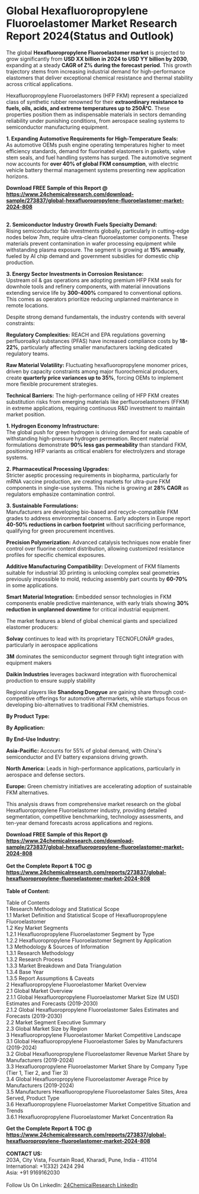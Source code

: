<h1>Global Hexafluoropropylene Fluoroelastomer Market Research Report 2024(Status and Outlook)</h1><p>The global <strong>Hexafluoropropylene Fluoroelastomer market</strong> is projected to grow significantly from <strong>USD XX billion in 2024 to USD YY billion by 2030</strong>, expanding at a steady <strong>CAGR of Z% during the forecast period</strong>. This growth trajectory stems from increasing industrial demand for high-performance elastomers that deliver exceptional chemical resistance and thermal stability across critical applications.</p><p>Hexafluoropropylene Fluoroelastomers (HFP FKM) represent a specialized class of synthetic rubber renowned for their <strong>extraordinary resistance to fuels, oils, acids, and extreme temperatures up to 250Â°C</strong>. These properties position them as indispensable materials in sectors demanding reliability under punishing conditions, from aerospace sealing systems to semiconductor manufacturing equipment.</p><p><strong>1. Expanding Automotive Requirements for High-Temperature Seals:</strong><br>
As automotive OEMs push engine operating temperatures higher to meet efficiency standards, demand for fluorinated elastomers in gaskets, valve stem seals, and fuel handling systems has surged. The automotive segment now accounts for <strong>over 40% of global FKM consumption</strong>, with electric vehicle battery thermal management systems presenting new application horizons.</p><div><b>Download FREE Sample of this Report @ 
            <a href="https://www.24chemicalresearch.com/download-sample/273837/global-hexafluoropropylene-fluoroelastomer-market-2024-808">
            https://www.24chemicalresearch.com/download-sample/273837/global-hexafluoropropylene-fluoroelastomer-market-2024-808</a></b></div><br><p><strong>2. Semiconductor Industry Growth Fuels Specialty Demand:</strong><br>
Rising semiconductor fab investments globally, particularly in cutting-edge nodes below 7nm, require ultra-clean fluoroelastomer components. These materials prevent contamination in wafer processing equipment while withstanding plasma exposure. The segment is growing at <strong>15% annually</strong>, fueled by AI chip demand and government subsidies for domestic chip production.</p><p><strong>3. Energy Sector Investments in Corrosion Resistance:</strong><br>
Upstream oil &amp; gas operations are adopting premium HFP FKM seals for downhole tools and refinery components, with material innovations extending service life by <strong>300-400%</strong> compared to conventional options. This comes as operators prioritize reducing unplanned maintenance in remote locations.</p><p>Despite strong demand fundamentals, the industry contends with several constraints:</p><p><strong>Regulatory Complexities:</strong> REACH and EPA regulations governing perfluoroalkyl substances (PFAS) have increased compliance costs by <strong>18-22%</strong>, particularly affecting smaller manufacturers lacking dedicated regulatory teams.</p><p><strong>Raw Material Volatility:</strong> Fluctuating hexafluoropropylene monomer prices, driven by capacity constraints among major fluorochemical producers, create <strong>quarterly price variances up to 35%</strong>, forcing OEMs to implement more flexible procurement strategies.</p><p><strong>Technical Barriers:</strong> The high-performance ceiling of HFP FKM creates substitution risks from emerging materials like perfluoroelastomers (FFKM) in extreme applications, requiring continuous R&amp;D investment to maintain market position.</p><p><strong>1. Hydrogen Economy Infrastructure:</strong><br>
The global push for green hydrogen is driving demand for seals capable of withstanding high-pressure hydrogen permeation. Recent material formulations demonstrate <strong>90% less gas permeability</strong> than standard FKM, positioning HFP variants as critical enablers for electrolyzers and storage systems.</p><p><strong>2. Pharmaceutical Processing Upgrades:</strong><br>
Stricter aseptic processing requirements in biopharma, particularly for mRNA vaccine production, are creating markets for ultra-pure FKM components in single-use systems. This niche is growing at <strong>28% CAGR</strong> as regulators emphasize contamination control.</p><p><strong>3. Sustainable Formulations:</strong><br>
Manufacturers are developing bio-based and recycle-compatible FKM grades to address environmental concerns. Early adopters in Europe report <strong>40-50% reductions in carbon footprint</strong> without sacrificing performance, qualifying for green procurement incentives.</p><p><strong>Precision Polymerization:</strong> Advanced catalysis techniques now enable finer control over fluorine content distribution, allowing customized resistance profiles for specific chemical exposures.</p><p><strong>Additive Manufacturing Compatibility:</strong> Development of FKM filaments suitable for industrial 3D printing is unlocking complex seal geometries previously impossible to mold, reducing assembly part counts by <strong>60-70%</strong> in some applications.</p><p><strong>Smart Material Integration:</strong> Embedded sensor technologies in FKM components enable predictive maintenance, with early trials showing <strong>30% reduction in unplanned downtime</strong> for critical industrial equipment.</p><p>The market features a blend of global chemical giants and specialized elastomer producers:</p><p><strong>Solvay</strong> continues to lead with its proprietary TECNOFLONÂ® grades, particularly in aerospace applications</p><p><strong>3M</strong> dominates the semiconductor segment through tight integration with equipment makers</p><p><strong>Daikin Industries</strong> leverages backward integration with fluorochemical production to ensure supply stability</p><p>Regional players like <strong>Shandong Dongyue</strong> are gaining share through cost-competitive offerings for automotive aftermarkets, while startups focus on developing bio-alternatives to traditional FKM chemistries.</p><p><strong>By Product Type:</strong></p><p><strong>By Application:</strong></p><p><strong>By End-Use Industry:</strong></p><p><strong>Asia-Pacific:</strong> Accounts for 55% of global demand, with China's semiconductor and EV battery expansions driving growth.</p><p><strong>North America:</strong> Leads in high-performance applications, particularly in aerospace and defense sectors.</p><p><strong>Europe:</strong> Green chemistry initiatives are accelerating adoption of sustainable FKM alternatives.</p><p>This analysis draws from comprehensive market research on the global Hexafluoropropylene Fluoroelastomer industry, providing detailed segmentation, competitive benchmarking, technology assessments, and ten-year demand forecasts across applications and regions.</p><div><b>Download FREE Sample of this Report @ 
            <a href="https://www.24chemicalresearch.com/download-sample/273837/global-hexafluoropropylene-fluoroelastomer-market-2024-808">
            https://www.24chemicalresearch.com/download-sample/273837/global-hexafluoropropylene-fluoroelastomer-market-2024-808</a></b></div><br><div><b>Get the Complete Report & TOC @ 
            <a href="https://www.24chemicalresearch.com/reports/273837/global-hexafluoropropylene-fluoroelastomer-market-2024-808">
            https://www.24chemicalresearch.com/reports/273837/global-hexafluoropropylene-fluoroelastomer-market-2024-808</a></b></div><br>
            <b>Table of Content:</b><p>Table of Contents<br />
1 Research Methodology and Statistical Scope<br />
1.1 Market Definition and Statistical Scope of Hexafluoropropylene Fluoroelastomer<br />
1.2 Key Market Segments<br />
1.2.1 Hexafluoropropylene Fluoroelastomer Segment by Type<br />
1.2.2 Hexafluoropropylene Fluoroelastomer Segment by Application<br />
1.3 Methodology & Sources of Information<br />
1.3.1 Research Methodology<br />
1.3.2 Research Process<br />
1.3.3 Market Breakdown and Data Triangulation<br />
1.3.4 Base Year<br />
1.3.5 Report Assumptions & Caveats<br />
2 Hexafluoropropylene Fluoroelastomer Market Overview<br />
2.1 Global Market Overview<br />
2.1.1 Global Hexafluoropropylene Fluoroelastomer Market Size (M USD) Estimates and Forecasts (2019-2030)<br />
2.1.2 Global Hexafluoropropylene Fluoroelastomer Sales Estimates and Forecasts (2019-2030)<br />
2.2 Market Segment Executive Summary<br />
2.3 Global Market Size by Region<br />
3 Hexafluoropropylene Fluoroelastomer Market Competitive Landscape<br />
3.1 Global Hexafluoropropylene Fluoroelastomer Sales by Manufacturers (2019-2024)<br />
3.2 Global Hexafluoropropylene Fluoroelastomer Revenue Market Share by Manufacturers (2019-2024)<br />
3.3 Hexafluoropropylene Fluoroelastomer Market Share by Company Type (Tier 1, Tier 2, and Tier 3)<br />
3.4 Global Hexafluoropropylene Fluoroelastomer Average Price by Manufacturers (2019-2024)<br />
3.5 Manufacturers Hexafluoropropylene Fluoroelastomer Sales Sites, Area Served, Product Type<br />
3.6 Hexafluoropropylene Fluoroelastomer Market Competitive Situation and Trends<br />
3.6.1 Hexafluoropropylene Fluoroelastomer Market Concentration Ra</p><div><b>Get the Complete Report & TOC @ 
            <a href="https://www.24chemicalresearch.com/reports/273837/global-hexafluoropropylene-fluoroelastomer-market-2024-808">
            https://www.24chemicalresearch.com/reports/273837/global-hexafluoropropylene-fluoroelastomer-market-2024-808</a></b></div><br><b>CONTACT US:</b><br>
            203A, City Vista, Fountain Road, Kharadi, Pune, India - 411014<br>
            International: +1(332) 2424 294<br>
            Asia: +91 9169162030 <br><br>
            Follow Us On LinkedIn: <a href="https://www.linkedin.com/company/24chemicalresearch/">24ChemicalResearch LinkedIn</a>